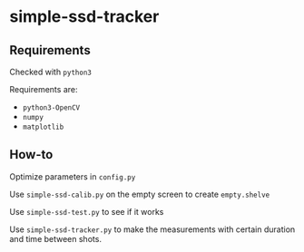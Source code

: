 # simple-ssd-tracker

## Requirements

Checked with `python3`

Requirements are:
  * `python3-OpenCV`
  * `numpy`
  * `matplotlib`

## How-to

Optimize parameters in `config.py`

Use `simple-ssd-calib.py` on the empty screen to create `empty.shelve`

Use `simple-ssd-test.py` to see if it works

Use `simple-ssd-tracker.py` to make the measurements with certain duration and time between shots.
